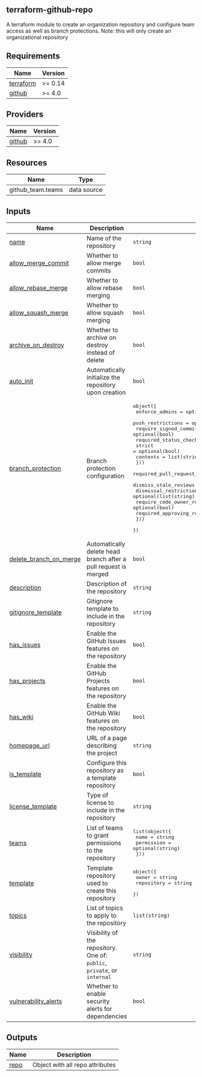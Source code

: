 ## terraform-github-repo

A terraform module to create an organization repository and
configure team access as well as branch protections.
Note: this will only create an organizational repository

<!-- BEGIN TFDOCS -->
## Requirements

| Name | Version |
|------|---------|
| <a name="requirement_terraform"></a> [terraform](#requirement\_terraform) | >= 0.14 |
| <a name="requirement_github"></a> [github](#requirement\_github) | >= 4.0 |

## Providers

| Name | Version |
|------|---------|
| <a name="provider_github"></a> [github](#provider\_github) | >= 4.0 |

## Resources

| Name | Type |
|------|------|
| github_team.teams | data source |

## Inputs

| Name | Description | Type | Default | Required |
|------|-------------|------|---------|:--------:|
| <a name="input_name"></a> [name](#input\_name) | Name of the repository | `string` | n/a | yes |
| <a name="input_allow_merge_commit"></a> [allow\_merge\_commit](#input\_allow\_merge\_commit) | Whether to allow merge commits | `bool` | `false` | no |
| <a name="input_allow_rebase_merge"></a> [allow\_rebase\_merge](#input\_allow\_rebase\_merge) | Whether to allow rebase merging | `bool` | `true` | no |
| <a name="input_allow_squash_merge"></a> [allow\_squash\_merge](#input\_allow\_squash\_merge) | Whether to allow squash merging | `bool` | `false` | no |
| <a name="input_archive_on_destroy"></a> [archive\_on\_destroy](#input\_archive\_on\_destroy) | Whether to archive on destroy instead of delete | `bool` | `false` | no |
| <a name="input_auto_init"></a> [auto\_init](#input\_auto\_init) | Automatically initialize the repository upon creation | `bool` | `true` | no |
| <a name="input_branch_protection"></a> [branch\_protection](#input\_branch\_protection) | Branch protection configuration | <pre>object({<br>    enforce_admins         = optional(bool)<br>    push_restrictions      = optional(list(string))<br>    require_signed_commits = optional(bool)<br>    required_status_checks = optional(object({<br>      strict   = optional(bool)<br>      contexts = list(string)<br>    }))<br>    required_pull_request_reviews = optional(object({<br>      dismiss_stale_reviews           = optional(bool)<br>      dismissal_restrictions          = optional(list(string))<br>      require_code_owner_reviews      = optional(bool)<br>      required_approving_review_count = number<br>    }))<br>  })</pre> | `null` | no |
| <a name="input_delete_branch_on_merge"></a> [delete\_branch\_on\_merge](#input\_delete\_branch\_on\_merge) | Automatically delete head branch after a pull request is merged | `bool` | `true` | no |
| <a name="input_description"></a> [description](#input\_description) | Description of the repository | `string` | `null` | no |
| <a name="input_gitignore_template"></a> [gitignore\_template](#input\_gitignore\_template) | Gitignore template to include in the repository | `string` | `null` | no |
| <a name="input_has_issues"></a> [has\_issues](#input\_has\_issues) | Enable the GitHub Issues features on the repository | `bool` | `true` | no |
| <a name="input_has_projects"></a> [has\_projects](#input\_has\_projects) | Enable the GitHub Projects features on the repository | `bool` | `false` | no |
| <a name="input_has_wiki"></a> [has\_wiki](#input\_has\_wiki) | Enable the GitHub Wiki features on the repository | `bool` | `false` | no |
| <a name="input_homepage_url"></a> [homepage\_url](#input\_homepage\_url) | URL of a page describing the project | `string` | `null` | no |
| <a name="input_is_template"></a> [is\_template](#input\_is\_template) | Configure this repository as a template repository | `bool` | `false` | no |
| <a name="input_license_template"></a> [license\_template](#input\_license\_template) | Type of license to include in the repository | `string` | `null` | no |
| <a name="input_teams"></a> [teams](#input\_teams) | List of teams to grant permissions to the repository | <pre>list(object({<br>    name       = string<br>    permission = optional(string)<br>  }))</pre> | `[]` | no |
| <a name="input_template"></a> [template](#input\_template) | Template repository used to create this repository | <pre>object({<br>    owner      = string<br>    repository = string<br>  })</pre> | `null` | no |
| <a name="input_topics"></a> [topics](#input\_topics) | List of topics to apply to the repository | `list(string)` | `[]` | no |
| <a name="input_visibility"></a> [visibility](#input\_visibility) | Visibility of the repository. One of: `public`, `private`, or `internal` | `string` | `"public"` | no |
| <a name="input_vulnerability_alerts"></a> [vulnerability\_alerts](#input\_vulnerability\_alerts) | Whether to enable security alerts for dependencies | `bool` | `true` | no |

## Outputs

| Name | Description |
|------|-------------|
| <a name="output_repo"></a> [repo](#output\_repo) | Object with all repo attributes |

<!-- END TFDOCS -->
